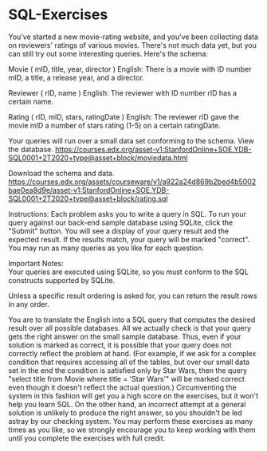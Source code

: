 # SQL-Exercises
You've started a new movie-rating website, and you've been collecting data on reviewers' ratings of various movies. There's not much data yet, but you can still try out some interesting queries. Here's the schema:  

Movie ( mID, title, year, director ) 
English: There is a movie with ID number mID, a title, a release year, and a director.  

Reviewer ( rID, name ) 
English: The reviewer with ID number rID has a certain name.  

Rating ( rID, mID, stars, ratingDate ) 
English: The reviewer rID gave the movie mID a number of stars rating (1-5) on a certain ratingDate.  

Your queries will run over a small data set conforming to the schema. 
View the database. 
https://courses.edx.org/asset-v1:StanfordOnline+SOE.YDB-SQL0001+2T2020+type@asset+block/moviedata.html

Download the schema and data.
https://courses.edx.org/assets/courseware/v1/a922a24d869b2bed4b5002bae0ea8d9e/asset-v1:StanfordOnline+SOE.YDB-SQL0001+2T2020+type@asset+block/rating.sql

Instructions: Each problem asks you to write a query in SQL. To run your query against our back-end sample database using SQLite, click the "Submit" button. You will see a display of your query result and the expected result. If the results match, your query will be marked "correct". You may run as many queries as you like for each question.  

Important Notes:  
Your queries are executed using SQLite, so you must conform to the SQL constructs supported by SQLite. 

Unless a specific result ordering is asked for, you can return the result rows in any order. 

You are to translate the English into a SQL query that computes the desired result over all possible databases. All we actually check is that your query gets the right answer on the small sample database. Thus, even if your solution is marked as correct, it is possible that your query does not correctly reflect the problem at hand. (For example, if we ask for a complex condition that requires accessing all of the tables, but over our small data set in the end the condition is satisfied only by Star Wars, then the query "select title from Movie where title = 'Star Wars'" will be marked correct even though it doesn't reflect the actual question.) Circumventing the system in this fashion will get you a high score on the exercises, but it won't help you learn SQL. On the other hand, an incorrect attempt at a general solution is unlikely to produce the right answer, so you shouldn't be led astray by our checking system.  You may perform these exercises as many times as you like, so we strongly encourage you to keep working with them until you complete the exercises with full credit.
